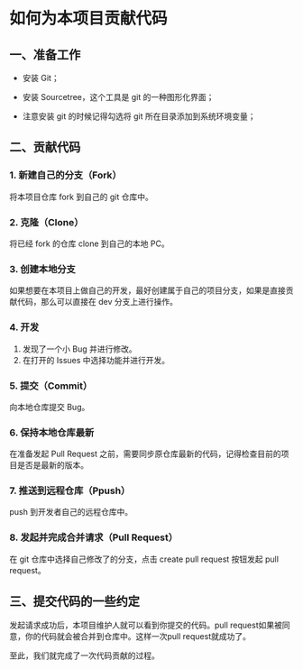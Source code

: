 # 如何为本项目贡献代码

## 一、准备工作

- 安装 Git；

- 安装 Sourcetree，这个工具是 git 的一种图形化界面；

- 注意安装 git 的时候记得勾选将 git 所在目录添加到系统环境变量；
  

## 二、贡献代码

### 1. 新建自己的分支（Fork）

将本项目仓库 fork 到自己的 git 仓库中。

### 2. 克隆（Clone）

将已经 fork 的仓库 clone 到自己的本地 PC。

### 3. 创建本地分支

如果想要在本项目上做自己的开发，最好创建属于自己的项目分支，如果是直接贡献代码，那么可以直接在 dev 分支上进行操作。

### 4. 开发

1. 发现了一个小 Bug 并进行修改。
2. 在打开的 Issues 中选择功能并进行开发。

### 5. 提交（Commit）

向本地仓库提交 Bug。

### 6. 保持本地仓库最新

在准备发起 Pull Request 之前，需要同步原仓库最新的代码，记得检查目前的项目是否是最新的版本。

### 7. 推送到远程仓库（Ppush）

push 到开发者自己的远程仓库中。

### 8. 发起并完成合并请求（Pull Request）

在 git 仓库中选择自己修改了的分支，点击 create pull request 按钮发起 pull request。



## 三、提交代码的一些约定

发起请求成功后，本项目维护人就可以看到你提交的代码。pull request如果被同意，你的代码就会被合并到仓库中。这样一次pull request就成功了。

至此，我们就完成了一次代码贡献的过程。
